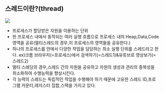 ## 스레드이란?(thread)
<img src="https://velog.velcdn.com/images%2Fgil0127%2Fpost%2F6cb87752-0787-4c10-9d4f-70e8eeb7fc16%2F%EC%BA%A1%EC%B2%98.PNG"><br>
* 프로세스가 할당받은 자원을 이용하는 단위
* 한 프로세스 내에서 동작되는 여러 실행 흐름으로 프로세스 내의 Heap,Data,Code 영역을 공유(멀티스레드의 경우,이 프로세스의 영역들을 공유한다.)
* 하나의 프로세스를 안에서 다양한 작업을 담당하는 최소 실행 단위를 스레드라고 한다. ex)크롬 브라우저(=프로세스)에서 검색하기(=스레드1)&유튜브로 영상보기(=스레드2)
* 멀티 스레딩의 경우,스레드 간의 자원을 공유하고 자원의 생성과 관리의 중복성을 최소화하여 수행능력을 향상시킨다.
* 각 능력의 스레드는 독립적인 작업을 수행해야 하기 때문에 고유한 스레드 ID,프로그램 카운터,레지스터 집합,스택을 가지고 있다.